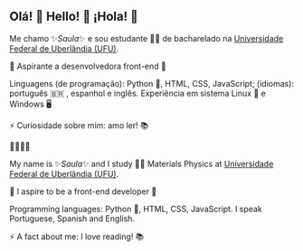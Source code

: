 ## Olá! 👋 Hello! 👋 ¡Hola! 👋

Me chamo ✨*Saula*✨ e sou estudante :woman_student: de bacharelado na [Universidade Federal de Uberlândia (UFU)](http://www.ufu.br/). 

🌱 Aspirante a desenvolvedora front-end 🔭

Linguagens (de programação): Python :snake:, HTML, CSS, JavaScript; (idiomas): português :brazil: , espanhol e inglês. Experiência em sistema Linux :penguin: e Windows :desktop_computer:

⚡ Curiosidade sobre mim: amo ler! :books:

:sparkling_heart::sparkling_heart::sparkling_heart::sparkling_heart:

My name is ✨*Saula*✨ and I study :woman_student: Materials Physics at [Universidade Federal de Uberlândia (UFU)](http://www.ufu.br/).

🌱 I aspire to be a front-end developer 🔭

Programming languages: Python :snake:, HTML, CSS, JavaScript. I speak Portuguese, Spanish and English.

⚡ A fact about me: I love reading! :books:

